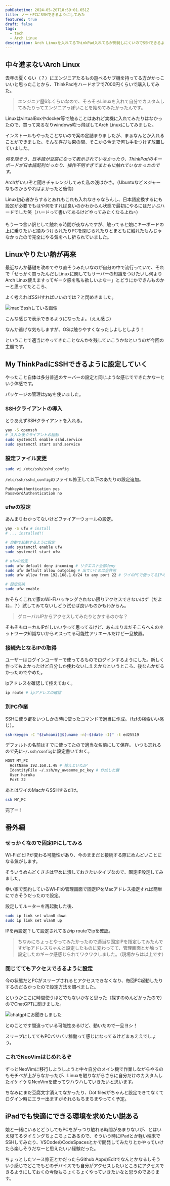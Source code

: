 ```yaml
---
pubDatetime: 2024-05-20T18:59:01.651Z
title: ノートPCにSSHできるようにしてみた
featured: true
draft: false
tags:
  - tech
  - Arch Linux
description: Arch Linuxを入れてるThinkPad入れてるが開発しにくいのでSSHできるようにしてみた。
---
```


## 中々進まないArch Linux

去年の夏くらい（？）にエンジニアたるもの遊べるサブ機を持ってる方がかっこいいと思ったことから、ThinkPadをハードオフで7000円くらいで購入してみた。

> エンジニア歴6年くらいなので、そろそろLinuxを入れて自分でカスタムしてみたりってエンジニアっぽいことを始めてみたかったんです。

LinuxはvirtualBoxやdocker等で触ることはあれど実機に入れてみたりはなかったので、買って来るなりwindows吹っ飛ばしてArch Linuxにしてみました。

インストールもやったことないので案の定詰まりましたが、まぁなんとか入れることができました。そんな喜びも束の間、そこから今まで何も手をつけず放置していました。

_何を隠そう、日本語が豆腐になって表示されていなかったり、ThinkPadのキーボードが日本語配列だったり、操作不明すぎてまともに触れていなかったのです。_

Archがいいぞと聞きチャレンジしてみた私の浅はかさ。（Ubuntuなどメジャーなものからやればよかったと後悔）

Linux初心者からするとあれもこれも入れなきゃならんし、日本語変換するにも設定が必要でもはや何をすれば良いのかわからん状態で最初にやるにはだいぶハードでした笑（ハードって書いてあるけどやってみたくなるよね⭐️）

もう一つ言い訳として触れる時間が夜なんですが、触ってると娘にキーボードの上に乗りたいと踏みつけられたりPCを閉じられたりとまともに触れたもんじゃなかったので完全にやる気をへし折られていました。

## Linuxやりたい熱が再来

最近なんか基礎を改めてやり直そうみたいなのが自分の中で流行っていて、それで「せっかく買ったんだしLinuxに関してもサーバーの知識をつけたいし何よりArch Linux使えますってギーク感を私も欲しいよなー」とどうにかできんものかーと思ってたところ、

よく考えればSSHすればいいのでは？と閃めきました。

![macでsshしている画像](../../../public/assets/neofetch.png)

こんな感じで表示できるようになったよ。（ええ感じ）

なんか逃げな気もしますが、OSは触りやすくなったしよしとしよう！

ということで適当にやってきたことなんかを残していこうかなというのが今回の主題です。

## My ThinkPadにSSHできるように設定していく

やったこと自体は多分普通のサーバーの設定と同じような感じでできたかなーという体感です。

パッケージの管理はyayを使いました。

### SSHクライアントの導入

とりあえずSSHクライアントを入れる。

```bash
yay -S openssh
# 入れた後クライアントの起動
sudo systemctl enable sshd.service
sudo systemctl start sshd.service
```

### 設定ファイル変更

```bash
sudo vi /etc/ssh/sshd_config
```

`/etc/ssh/sshd_config`のファイル修正して以下のあたりの設定追加。

```bash:/etc/ssh/sshd_config
PubkeyAuthentication yes
PasswordAuthentication no
```

### ufwの設定

あんまりわかってないけどファイアーウォールの設定。

```bash
yay -S ufw # install
# ... installed!!

# 自動で起動するように設定
sudo systemctl enable ufw
sudo systemctl start ufw

# ufwの設定
sudo ufw default deny incoming # リクエスト全部deny
sudo ufw default allow outgoing # 出ていくのは全許可
sudo ufw allow from 192.168.1.0/24 to any port 22 # ワイのPCで使ってるIPのサブネットは22ポートアクセス許可あたりを設定

# 設定反映
sudo ufw enable
```

おそらくこれで家のWi-Fiハッキングされない限りアクセスできないはず（だよね...？）試してみてないしどう試せば良いものかもわからん。

> グローバルIPからアクセスしてみたりとかするのかな？

そもそもローカルIPだしいいやって思ってるけど、あんまりまだそこらへんのネットワーク知識ないからミスってる可能性アリエールだけど一旦放置。

### 接続先となるIPの取得

ユーザーはログインユーザーで使ってるものでログインするようにした。新しく作ってもよかったけど自分しか使わないしええかなというところ、後なんかだるかったのでやめた。

ipアドレスを確認して控えておく。

```bash
ip route # ipアドレスの確認
```

### 別PC作業

SSHに使う鍵をいつしかの時に使ったコマンドで適当に作成。（fzfの検索いい感じ）。

```bash
ssh-keygen -C "$(whoami)@$(uname -n)-$(date -I)" -t ed25519
```

デフォルトの名前はすでに使ってたので適当な名前にして保存。
いつも忘れるので先に`~/.ssh/config`に設定書いておく。

```bash
HOST MY_PC
  HostName 192.168.1.48 # 控えといたIP
  IdentityFile ~/.ssh/my_awesome_pc_key # 作成した鍵
  User haruka
  Port 22
```

あとはワイのMacからSSHするだけ。

```bash
ssh MY_PC
```

完了ー！

## 番外編

### せっかくなので固定IPにしてみる

Wi-FiだとIPが変わる可能性があり、今のままだと接続する際にめんどいことになる気がします。

そういうめんどくささは早めに潰しておきたいタイプなので、固定IP設定してみました。

幸い家で契約しているWi-Fiの管理画面で固定IPをMacアドレス指定すれば簡単にできそうだったので設定。

設定してルーターを再起動した後、

```bash
sudo ip link set wlan0 down
sudo ip link set wlan0 up
```

IPを再設定？して設定されてるかip routeでipを確認。

> ちなみにちょっとやってみたかったので適当な固定IPを指定してみたんですがipアドレスちゃんと設定したものに変わってて、管理画面とか触って設定したのギーク感感じられてワクワクしました。（現場からは以上です）

### 閉じててもアクセスできるように設定

今の状態だとPCがスリープされるとアクセスできなくなり、毎回PC起動したりするのだるかったので設定方法を調べました。

というかここに時間使うほどでもないかなと思った（探すのめんどかったので）のでChatGPTに聞きました。

![chatgptにお聞きしました](../../../public/assets/chatgpt.png)

とのことです間違っている可能性あるけど、動いたので一旦ヨシ！

スリープにしててもPCバリバリ稼働って感じになってるけどまぁええでしょう。

### これでNeoVimはじめれるぞ

ずっとNeoVimに移行しようしようと中々自分のメイン機で作業しながらやるのもモチベが上がらなかったが、Linuxを触りながらさらに自分だけのカスタムしたイケイケなNeoVimを使ってウハウハしていきたいと思います。

ちなみにまだ豆腐文字消えてなかったり、Dot filesがちゃんと設定できてなくてログイン時にエラー出ますがそれらもちまちまやってく予定。

## iPadでも快適にできる環境を求めたい説ある

娘と一緒にいるとどうしてもPCをがっつり触れる時間があまりないが、とはいえ寝てるタイミングちょこちょこあるので、そういう時にiPadとか軽い端末でSSHしてみたり、VSCodeのCodeSpacesとかで開発してみたりとかやっていけたら楽しそうだなーと思えたいい経験だった。

ちょっとしたソース修正とかだったらGithub AppのEditでなんとかなるしそういう感じでどこでもどのデバイスでも自分がアクセスしたいところにアクセスできるようにしておくの今後もちょくちょくやっていきたいなと思うのであります。
